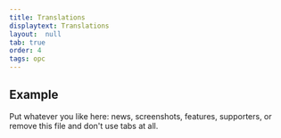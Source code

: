 ```yaml
---
title: Translations
displaytext: Translations
layout:  null
tab: true
order: 4
tags: opc
---
```


## Example

Put whatever you like here: news, screenshots, features, supporters, or remove this file and don't use tabs at all.